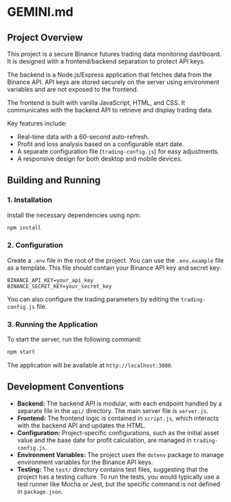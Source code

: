# GEMINI.md

## Project Overview

This project is a secure Binance futures trading data monitoring dashboard. It is designed with a frontend/backend separation to protect API keys.

The backend is a Node.js/Express application that fetches data from the Binance API. API keys are stored securely on the server using environment variables and are not exposed to the frontend.

The frontend is built with vanilla JavaScript, HTML, and CSS. It communicates with the backend API to retrieve and display trading data.

Key features include:
- Real-time data with a 60-second auto-refresh.
- Profit and loss analysis based on a configurable start date.
- A separate configuration file (`trading-config.js`) for easy adjustments.
- A responsive design for both desktop and mobile devices.

## Building and Running

### 1. Installation

Install the necessary dependencies using npm:

```bash
npm install
```

### 2. Configuration

Create a `.env` file in the root of the project. You can use the `.env.example` file as a template. This file should contain your Binance API key and secret key:

```
BINANCE_API_KEY=your_api_key
BINANCE_SECRET_KEY=your_secret_key
```

You can also configure the trading parameters by editing the `trading-config.js` file.

### 3. Running the Application

To start the server, run the following command:

```bash
npm start
```

The application will be available at `http://localhost:3000`.

## Development Conventions

- **Backend:** The backend API is modular, with each endpoint handled by a separate file in the `api/` directory. The main server file is `server.js`.
- **Frontend:** The frontend logic is contained in `script.js`, which interacts with the backend API and updates the HTML.
- **Configuration:** Project-specific configurations, such as the initial asset value and the base date for profit calculation, are managed in `trading-config.js`.
- **Environment Variables:** The project uses the `dotenv` package to manage environment variables for the Binance API keys.
- **Testing:** The `test/` directory contains test files, suggesting that the project has a testing culture. To run the tests, you would typically use a test runner like Mocha or Jest, but the specific command is not defined in `package.json`.
